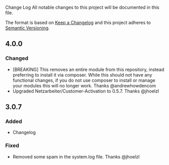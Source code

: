 Change Log
All notable changes to this project will be documented in this file.

The format is based on [Keep a Changelog](http://keepachangelog.com/) and this project adheres to
[Semantic Versioning](http://semver.org/).

## 4.0.0

### Changed

- [BREAKING] This removes an entire module from this repository, instead preferring to install it via composer. While
  this should not have any functional changes, if you do not use composer to install or manage your modules this will
  no longer work. Thanks @andrewhowdencom
- Upgraded Netzarbeiter/Customer-Activation to 0.5.7. Thanks @jhoelzl

## 3.0.7

### Added
- Changelog

### Fixed

- Removed some spam in the system.log file. Thanks @jhoelzl
